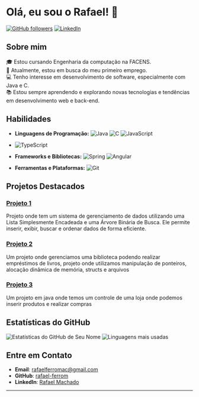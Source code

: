 # Olá, eu sou o Rafael! 👋

[![GitHub followers](https://img.shields.io/github/followers/SeuUsuario?label=Follow&style=social)](https://github.com/rafael-ferrom)
[![LinkedIn](https://img.shields.io/badge/LinkedIn-Connect-blue)](https://www.linkedin.com/in/rafael-machado-982a8925b/)


## Sobre mim

🎓 Estou cursando Engenharia da computação na FACENS.  
💼 Atualmente, estou em busca do meu primeiro emprego.  
💻 Tenho interesse em desenvolvimento de software, especialmente com Java e C.  
📚 Estou sempre aprendendo e explorando novas tecnologias e tendências em desenvolvimento web e back-end.

## Habilidades

- **Linguagens de Programação:**
  ![Java](https://img.shields.io/badge/-Java-007396?style=flat-square&logo=java&logoColor=white)
  ![C](https://img.shields.io/badge/-C-A8B9CC?style=flat-square&logo=c&logoColor=white)
  ![JavaScript](https://img.shields.io/badge/JavaScript-F7DF1E?style=for-the-badge&logo=javascript&logoColor=black)
- ![TypeScript](https://img.shields.io/badge/TypeScript-007ACC?style=for-the-badge&logo=typescript&logoColor=white)

- **Frameworks e Bibliotecas:**
  ![Spring](https://img.shields.io/badge/-Spring-6DB33F?style=flat-square&logo=spring&logoColor=white)
  ![Angular](https://img.shields.io/badge/-Angular-DD0031?style=flat-square&logo=angular&logoColor=white)

- **Ferramentas e Plataformas:**
  ![Git](https://img.shields.io/badge/-Git-F05032?style=flat-square&logo=git&logoColor=white)

## Projetos Destacados

### [Projeto 1](https://github.com/rafael-ferrom/afEstruraDados)
Projeto onde tem um sistema de gerenciamento de dados utilizando uma Lista Simplesmente Encadeada e uma Árvore Binária de Busca. Ele permite inserir, exibir, buscar e ordenar dados de forma eficiente.

### [Projeto 2](https://github.com/rafael-ferrom/sistemaBiblioteca)
Um projeto onde gerenciamos uma biblioteca podendo realizar empréstimos de livros, projeto onde utilizamos manipulação de ponteiros, alocação dinâmica de memória, structs e arquivos

### [Projeto 3](https://github.com/SeuUsuario/Projeto3)
Um projeto em java onde temos um controle de uma loja onde podemos inserir produtos e realizar compras

## Estatísticas do GitHub

![Estatísticas do GitHub de Seu Nome](https://github-readme-stats.vercel.app/api?username=rafael-ferrom&show_icons=true&theme=radical)
![Linguagens mais usadas](https://github-readme-stats.vercel.app/api/top-langs/?username=rafael-ferrom&layout=compact&theme=radical)

## Entre em Contato

- **Email**: [rafaelferromac@gmail.com](mailto:rafaelferromac@gmail.com)
- **GitHub**: [rafael-ferrom](https://github.com/rafael-ferrom)
- **LinkedIn**: [Rafael Machado](https://www.linkedin.com/in/rafael-machado-982a8925b/)
---


